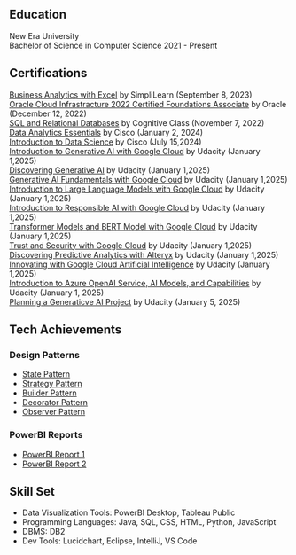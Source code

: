 ## Education
New Era University <br> 
Bachelor of Science in Computer Science 2021 - Present

## Certifications 
[Business Analytics with Excel](https://simpli-web.app.link/e/Q2bsbh8TdDb) by SimpliLearn (September 8, 2023) <br>
[Oracle Cloud Infrastracture 2022 Certified Foundations Associate](https://catalog-education.oracle.com/pls/certview/sharebadge?id=00BDD5616E9BB09603B3DC7B9DBBC70E2B768EBF029F3F360B4619ADBF641624) by Oracle (December 12, 2022) <br>
[SQL and Relational Databases](https://courses.cognitiveclass.ai/certificates/1788119a5ad5406da40a8a96abfd7d9e) by Cognitive Class (November 7, 2022)<br>
[Data Analytics Essentials](https://drive.google.com/file/d/1cXih4EUlOuZE8Ukz7MINtjbJ6Qjt4KPX/view?usp=sharing) by Cisco (January 2, 2024)<br>
[Introduction to Data Science](https://drive.google.com/file/d/1FvRbt59645SZ_FpfuyWflcTaBOsbS3Ns/view?usp=sharing) by Cisco (July 15,2024)<br>
[Introduction to Generative AI with Google Cloud](https://www.udacity.com/certificate/e/ee56275c-b0cc-11ef-bef7-8f36160a77a7) by Udacity (January 1,2025)<br>
[Discovering Generative AI](https://www.udacity.com/certificate/e/dc133bbc-c73c-11ef-b2ce-1b382ccd4482) by Udacity (January 1,2025)<br>
[Generative AI Fundamentals with Google Cloud](https://www.udacity.com/certificate/e/9bf6b04a-c818-11ef-9c76-83f1afe8e8ea) by Udacity (January 1,2025)<br>
[Introduction to Large Language Models with Google Cloud](https://www.udacity.com/certificate/e/959f5922-c818-11ef-a9e4-1fb1c3600d0f) by Udacity (January 1,2025)<br>
[Introduction to Responsible AI with Google Cloud](https://www.udacity.com/certificate/e/e4c55584-c83f-11ef-b38e-7fd0e9b065e6) by Udacity (January 1,2025)<br>
[Transformer Models and BERT Model with Google Cloud](https://www.udacity.com/certificate/e/f8bc1e96-c840-11ef-a973-c752845afb2e) by Udacity (January 1,2025)<br>
[Trust and Security with Google Cloud](https://www.udacity.com/certificate/e/ed19c476-c840-11ef-a05c-e78cec1770f3) by Udacity (January 1,2025)<br>
[Discovering Predictive Analytics with Alteryx](https://www.udacity.com/certificate/e/f0954dd2-c840-11ef-a05e-6fd80f665aba) by Udacity (January 1,2025)<br>
[Innovating with Google Cloud Artificial Intelligence](https://www.udacity.com/certificate/e/f62444ec-c840-11ef-ac9b-67f31a8517d3) by Udacity (January 1,2025)<br>
[Introduction to Azure OpenAI Service, AI Models, and Capabilities](https://www.udacity.com/certificate/e/5e704462-c85d-11ef-b006-63139a3ce046) by Udacity (January 1, 2025)<br>
[Planning a Generaticve AI Project](https://www.udacity.com/certificate/e/5e704462-c85d-11ef-b006-63139a3ce046) by Udacity (January 5, 2025)<br>



## Tech Achievements
### Design Patterns
- [State Pattern](https://github.com/AmityJhames/statePattern)
- [Strategy Pattern](https://github.com/AmityJhames/strategyPattern)
- [Builder Pattern](https://github.com/AmityJhames/builderPattern)
- [Decorator Pattern](https://github.com/AmityJhames/decoPattern)
- [Observer Pattern](https://github.com/AmityJhames/observerPattern)

### PowerBI Reports
- [PowerBI Report 1](https://app.powerbi.com/view?r=eyJrIjoiYTg0MGNjNDctMWYxNS00ZWY4LTlmMTQtNmRjZTljODYxZDNkIiwidCI6IjJlZGM0OGViLTBiNGUtNDMxNy04NGUxLWZlNTkxMTMzOTRiMCIsImMiOjEwfQ%3D%3D)
- [PowerBI Report 2](https://app.powerbi.com/view?r=eyJrIjoiOTNmZGU3M2ItY2YzZi00ZmRhLTk0ODYtMWFmNWJiMGFkNDM0IiwidCI6IjViNDYzOTIyLWZiOTEtNDJkNi04ZmFhLTJmNmQxNzM5NzFjNyIsImMiOjEwfQ%3D%3D)
  

## Skill Set
- Data Visualization Tools: PowerBI Desktop, Tableau Public
- Programming Languages: Java, SQL, CSS, HTML, Python, JavaScript
- DBMS: DB2
- Dev Tools: Lucidchart, Eclipse, IntelliJ, VS Code
